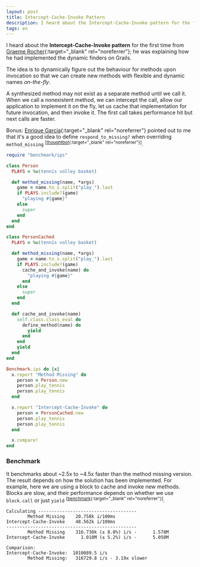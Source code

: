 ```yaml
---
layout: post
title: Intercept-Cache-Invoke Pattern
description: I heard about the Intercept-Cache-Invoke pattern for the first time from Graeme Rocher implementing the dynamic finders on Grails.
tags: en
---
```


I heard about the **Intercept-Cache-Invoke pattern** for the first time from
[Graeme Rocher][4]{:target="_blank" rel="noreferrer"}; he was explaining how he had implemented the dynamic finders on Grails.

The idea is to dynamically figure out the behaviour for methods upon invocation
so that we can create new methods with flexible and dynamic names *on-the-fly*.

A synthesized method may not exist as a separate method until we call it. When
we call a nonexistent method, we can intercept the call, allow our
application to implement it on the fly, let us cache that implementation for
future invocation, and then invoke it. The first call takes performance hit but
next calls are faster.

Bonus: [Enrique García][2]{:target="_blank" rel="noreferrer"} pointed out to me that it's a good idea to
define `respond_to_missing?` when overriding `method_missing` <sup>[[thoughtbot][3]{:target="_blank" rel="noreferrer"}]</sup>.

```ruby
require "benchmark/ips"

class Person
  PLAYS = %w(tennis volley basket)

  def method_missing(name, *args)
    game = name.to_s.split("play_").last
    if PLAYS.include?(game)
      "playing #{game}"
    else
      super
    end
  end
end

class PersonCached
  PLAYS = %w(tennis volley basket)

  def method_missing(name, *args)
    game = name.to_s.split("play_").last
    if PLAYS.include?(game)
      cache_and_invoke(name) do
        "playing #{game}"
      end
    else
      super
    end
  end

  def cache_and_invoke(name)
    self.class.class_eval do
      define_method(name) do
        yield
      end
    end
    yield
  end
end

Benchmark.ips do |x|
  x.report "Method Missing" do
    person = Person.new
    person.play_tennis
    person.play_tennis
  end

  x.report "Intercept-Cache-Invoke" do
    person = PersonCached.new
    person.play_tennis
    person.play_tennis
  end

  x.compare!
end
```


### Benchmark

It benchmarks about ~2.5x to ~4.5x faster than the method missing version. The
result depends on how the solution has been implemented. For example, here
we are using a block to cache and invoke new methods. Blocks are slow, and their
performance depends on whether we use `block.call` or just `yield`
<sup>[[benchmark][1]{:target="_blank" rel="noreferrer"}]</sup>.

    Calculating -------------------------------------
            Method Missing    20.758k i/100ms
    Intercept-Cache-Invoke    48.562k i/100ms
    -------------------------------------------------
            Method Missing    316.730k (± 8.0%) i/s -      1.578M
    Intercept-Cache-Invoke      1.010M (± 5.2%) i/s -      5.050M

    Comparison:
    Intercept-Cache-Invoke:  1010089.5 i/s
            Method Missing:   316729.8 i/s - 3.19x slower


[1]: https://github.com/JuanitoFatas/fast-ruby#proccall-and-block-arguments-vs-yieldcode
[2]: https://twitter.com/otikik
[3]: https://robots.thoughtbot.com/always-define-respond-to-missing-when-overriding
[4]: https://twitter.com/graemerocher
